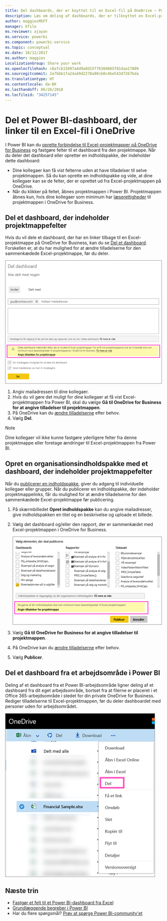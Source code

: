 ```yaml
---
title: Del dashboards, der er knyttet til en Excel-fil på OneDrive – Power BI
description: Læs om deling af dashboards, der er tilknyttet en Excel-projektmappe på OneDrive for Business, med felter, der er fastgjort fra den projektmappe.
author: maggiesMSFT
manager: kfile
ms.reviewer: ajayan
ms.service: powerbi
ms.component: powerbi-service
ms.topic: conceptual
ms.date: 10/12/2017
ms.author: maggies
LocalizationGroup: Share your work
ms.openlocfilehash: c8afcb15097a4d9a0d15f76304085f81daa17809
ms.sourcegitcommit: 2a7bbb1fa24a49d2278a90cb0c4be543d7267bda
ms.translationtype: HT
ms.contentlocale: da-DK
ms.lasthandoff: 06/26/2018
ms.locfileid: "34257145"
---
```

# <a name="share-a-power-bi-dashboard-that-links-to-an-excel-file-in-onedrive"></a>Del et Power BI-dashboard, der linker til en Excel-fil i OneDrive
I Power BI kan du [oprette forbindelse til Excel-projektmapper på OneDrive for Business](service-excel-workbook-files.md) og fastgøre felter til et dashboard fra den projektmappe. Når du deler det dashboard eller opretter en indholdspakke, der indeholder dette dashboard:

* Dine kollegaer kan få vist felterne uden at have tilladelser til selve projektmappen. Så du kan oprette en indholdspakke og vide, at dine kollegaer kan se de felter, der er oprettet ud fra Excel-projektmappen på OneDrive.
* Når du klikker på feltet, åbnes projektmappen i Power BI. Projektmappen åbnes kun, hvis dine kollegaer som minimum har [læserettigheder](https://support.office.com/en-us/article/Share-documents-or-folders-in-Office-365-1fe37332-0f9a-4719-970e-d2578da4941c) til projektmappen i OneDrive for Business.

## <a name="share-a-dashboard-that-contains-workbook-tiles"></a>Del et dashboard, der indeholder projektmappefelter
Hvis du vil dele et dashboard, der har en linker tilbage til en Excel-projektmappe på OneDrive for Business, kan du se [Del et dashboard](service-share-dashboards.md). Forskellen er, at du har mulighed for at ændre tilladelserne for den sammenkædede Excel-projektmappe, før du deler.

  ![Dialogboksen Del dashboard](media/service-share-dashboard-that-links-to-excel-onedrive/pbi_share_workbk.png)

1. Angiv mailadressen til dine kollegaer.
2. Hvis du vil gøre det muligt for dine kollegaer at få vist Excel-projektmappen fra Power BI, skal du vælge **Gå til OneDrive for Business for at angive tilladelser til projektmappen**.
3. På OneDrive kan du [ændre tilladelserne](https://support.office.com/en-US/article/Share-files-and-folders-and-change-permissions-9fcc2f7d-de0c-4cec-93b0-a82024800c07) efter behov.
4. Vælg **Del**.

>[!NOTE]
>Dine kollegaer vil ikke kunne fastgøre yderligere felter fra denne projektmappe eller foretage ændringer til Excel-projektmappen fra Power BI.
> 
> 

## <a name="create-an-organizational-content-pack-with-a-dashboard-that-contains-workbook-tiles"></a>Opret en organisationsindholdspakke med et dashboard, der indeholder projektmappefelter
Når du [publicerer en indholdspakke](service-organizational-content-pack-create-and-publish.md), giver du adgang til individuelle kollegaer eller grupper. Når du publicerer en indholdspakke, der indeholder projektmappelinks, får du mulighed for at ændre tilladelserne for den sammenkædede Excel-projektmappe før publicering.

1. På skærmbilledet **Opret indholdspakke** kan du angive mailadresser, give indholdspakken en titel og en beskrivelse og uploade et billede.
2. Vælg det dashboard og/eller den rapport, der er sammenkædet med Excel-projektmappen i OneDrive for Business.
   
    ![Excel-projektmappe i en indholdspakke](media/service-share-dashboard-that-links-to-excel-onedrive/pbi_contpack_workbk.png)
3. Vælg **Gå til OneDrive for Business for at angive tilladelser til projektmappen**.
4. På OneDrive kan du [ændre tilladelserne](https://support.office.com/en-US/article/Share-files-and-folders-and-change-permissions-9fcc2f7d-de0c-4cec-93b0-a82024800c07) efter behov.
5. Vælg **Publicer**.

## <a name="share-a-dashboard-from-a-power-bi-workspace"></a>Del et dashboard fra et arbejdsområde i Power BI
Deling af et dashboard fra et Power BI-arbejdsområde ligner deling af et dashboard fra dit eget arbejdsområde, bortset fra at filerne er placeret i et Office 365-arbejdsområde i stedet for din private OneDrive for Business. Rediger tilladelserne til Excel-projektmappen, før du deler dashboardet med personer uden for arbejdsområdet.

![Del fra OneDrive](media/service-share-dashboard-that-links-to-excel-onedrive/pbi_onedriveshare.png)

## <a name="next-steps"></a>Næste trin
* [Fastgør et felt til et Power BI-dashboard fra Excel](service-dashboard-pin-tile-from-excel.md)
* [Grundlæggende begreber i Power BI](service-basic-concepts.md)
* Har du flere spørgsmål? [Prøv at spørge Power BI-community'et](http://community.powerbi.com/)

